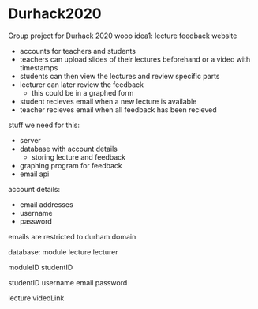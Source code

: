 # Durhack2020
Group project for Durhack 2020 wooo
idea1: lecture feedback website
- accounts for teachers and students
- teachers can upload slides of their lectures beforehand or a video with timestamps
- students can then view the lectures and review specific parts
- lecturer can later review the feedback
  - this could be in a graphed form
- student recieves email when a new lecture is available
- teacher recieves email when all feedback has been recieved

stuff we need for this:
- server
- database with account details
  - storing lecture and feedback
- graphing program for feedback
- email api


account details:
- email addresses
- username
- password

emails are restricted to durham domain

database:
module lecture lecturer

moduleID studentID

studentID username email password

lecture videoLink

